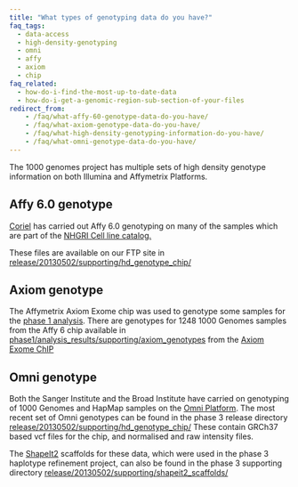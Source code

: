 ```yaml
---
title: "What types of genotyping data do you have?"
faq_tags:
  - data-access
  - high-density-genotyping
  - omni
  - affy
  - axiom
  - chip
faq_related:
  - how-do-i-find-the-most-up-to-date-data
  - how-do-i-get-a-genomic-region-sub-section-of-your-files
redirect_from:
    - /faq/what-affy-60-genotype-data-do-you-have/
    - /faq/what-axiom-genotype-data-do-you-have/
    - /faq/what-high-density-genotyping-information-do-you-have/
    - /faq/what-omni-genotype-data-do-you-have/
---
```


The 1000 genomes project has multiple sets of high density genotype information on both Illumina and Affymetrix Platforms.

## Affy 6.0 genotype

[Coriel](http://ccr.coriell.org/Default.aspx?public=true) has carried out Affy 6.0 genotyping on many of the samples which are part of the [NHGRI Cell line catalog.](http://ccr.coriell.org/Sections/Collections/NHGRI/?SsId=11)

These files are available on our FTP site in [release/20130502/supporting/hd_genotype_chip/](http://ftp.1000genomes.ebi.ac.uk/vol1/ftp/release/20130502/supporting/hd_genotype_chip/)

## Axiom genotype

The Affymetrix Axiom Exome chip was used to genotype some samples for the [phase 1 analysis](http://ftp.1000genomes.ebi.ac.uk/vol1/ftp/phase1). There are genotypes for 1248 1000 Genomes samples from the Affy 6 chip available in [phase1/analysis_results/supporting/axiom_genotypes](http://ftp.1000genomes.ebi.ac.uk/vol1/ftp/phase1/analysis_results/supporting/axiom_genotypes/) from the [Axiom Exome ChIP](http://www.affymetrix.com/estore/browse/products.jsp?productId=prod570018#1_1)

## Omni genotype

Both the Sanger Institute and the Broad Institute have carried on genotyping of 1000 Genomes and HapMap samples on the [Omni Platform](http://www.illumina.com/dna/omni/index.asp?utm_medium=banners&amp;utm_campaign=omni). The most recent set of Omni genotypes can be found in the phase 3 release directory [release/20130502/supporting/hd_genotype_chip/](ftp://ftp.1000genomes.ebi.ac.uk/vol1/ftp/release/20130502/supporting/hd_genotype_chip/) These contain GRCh37 based vcf files for the chip, and normalised and raw intensity files.

The [ShapeIt2](http://www.shapeit.fr/) scaffolds for these data, which were used in the phase 3 haplotype refinement project, can also be found in the phase 3 supporting directory [release/20130502/supporting/shapeit2_scaffolds/](ftp://ftp.1000genomes.ebi.ac.uk/vol1/ftp/release/20130502/supporting/shapeit2_scaffolds/)

